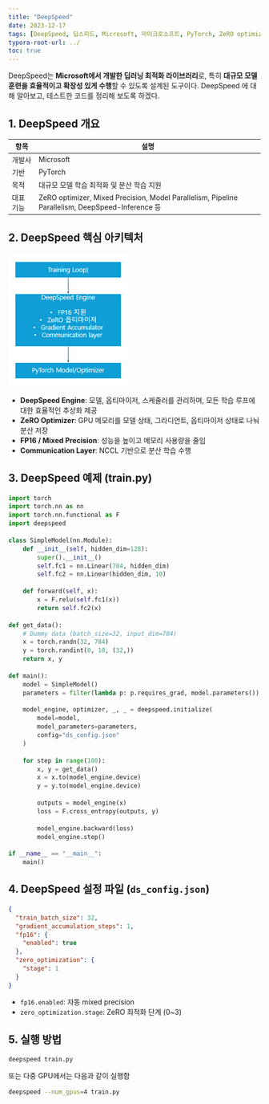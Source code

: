 ```yaml
---
title: "DeepSpeed"
date: 2023-12-17
tags: [DeepSpeed, 딥스피드, Microsoft, 마이크로소프트, PyTorch, ZeRO optimizer, Mixed Precision, Model Parallelism, Pipeline Parallelism, DeepSpeed-Inference]
typora-root-url: ../
toc: true
---
```




DeepSpeed는 **Microsoft에서 개발한 딥러닝 최적화 라이브러리**로, 특히 **대규모 모델 훈련을 효율적이고 확장성 있게 수행**할 수 있도록 설계된 도구이다. DeepSpeed 에 대해 알아보고, 테스트한 코드를 정리해 보도록 하겠다.



## 1. DeepSpeed 개요

| 항목      | 설명                                                         |
| --------- | ------------------------------------------------------------ |
| 개발사    | Microsoft                                                    |
| 기반      | PyTorch                                                      |
| 목적      | 대규모 모델 학습 최적화 및 분산 학습 지원                    |
| 대표 기능 | ZeRO optimizer, Mixed Precision, Model Parallelism, Pipeline Parallelism, DeepSpeed-Inference 등 |

##  2. DeepSpeed 핵심 아키텍처

![그림 - DeepSpeed 아키텍처](/../images/2023-12/DeepSpeed-01.png)

* **DeepSpeed Engine**: 모델, 옵티마이저, 스케줄러를 관리하며, 모든 학습 루프에 대한 효율적인 추상화 제공
* **ZeRO Optimizer**: GPU 메모리를 모델 상태, 그라디언트, 옵티마이저 상태로 나눠 분산 저장
* **FP16 / Mixed Precision**: 성능을 높이고 메모리 사용량을 줄임
* **Communication Layer**: NCCL 기반으로 분산 학습 수행



##  3. DeepSpeed 예제 (train.py)

```python
import torch
import torch.nn as nn
import torch.nn.functional as F
import deepspeed

class SimpleModel(nn.Module):
    def __init__(self, hidden_dim=128):
        super().__init__()
        self.fc1 = nn.Linear(784, hidden_dim)
        self.fc2 = nn.Linear(hidden_dim, 10)

    def forward(self, x):
        x = F.relu(self.fc1(x))
        return self.fc2(x)

def get_data():
    # Dummy data (batch_size=32, input_dim=784)
    x = torch.randn(32, 784)
    y = torch.randint(0, 10, (32,))
    return x, y

def main():
    model = SimpleModel()
    parameters = filter(lambda p: p.requires_grad, model.parameters())

    model_engine, optimizer, _, _ = deepspeed.initialize(
        model=model,
        model_parameters=parameters,
        config="ds_config.json"
    )

    for step in range(100):
        x, y = get_data()
        x = x.to(model_engine.device)
        y = y.to(model_engine.device)

        outputs = model_engine(x)
        loss = F.cross_entropy(outputs, y)

        model_engine.backward(loss)
        model_engine.step()

if __name__ == "__main__":
    main()

```



## 4. DeepSpeed 설정 파일 (`ds_config.json`)

```json
{
  "train_batch_size": 32,
  "gradient_accumulation_steps": 1,
  "fp16": {
    "enabled": true
  },
  "zero_optimization": {
    "stage": 1
  }
}
```

* `fp16.enabled`: 자동 mixed precision
* `zero_optimization.stage`: ZeRO 최적화 단계 (0~3)



## 5. 실행 방법

```bash
deepspeed train.py
```

또는 다중 GPU에서는 다음과 같이 실행함

```bash
deepspeed --num_gpus=4 train.py
```

